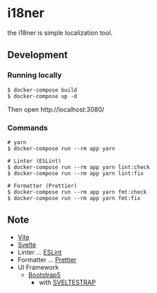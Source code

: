 # i18ner

the i18ner is simple localization tool.


## Development
### Running locally

```
$ docker-compose build
$ docker-compose up -d
```

Then open http://localhost:3080/


### Commands

```
# yarn
$ docker-compose run --rm app yarn

# Linter (ESLint)
$ docker-compose run --rm app yarn lint:check
$ docker-compose run --rm app yarn lint:fix

# Formatter (Prettier)
$ docker-compose run --rm app yarn fmt:check
$ docker-compose run --rm app yarn fmt:fix
```


## Note
- [Vite](https://vitejs.dev)
- [Svelte](https://svelte.dev/)
- Linter ... [ESLint](https://eslint.org/)
- Formatter ... [Prettier](https://prettier.io/)
- UI Framework
  - [Bootstrap5](https://getbootstrap.com/docs/5.0/getting-started/introduction/)
    - with [SVELTESTRAP](https://sveltestrap.js.org/?path=/story/components--get-started)


